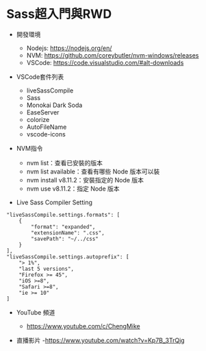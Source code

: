 # Sass超入門與RWD

- 開發環境
    - Nodejs:  https://nodejs.org/en/
    - NVM: https://github.com/coreybutler/nvm-windows/releases
    - VSCode: https://code.visualstudio.com/#alt-downloads

- VSCode套件列表
    - liveSassCompile
    - Sass
    - Monokai Dark Soda
    - EaseServer
    - colorize
    - AutoFileName
    - vscode-icons

- NVM指令
    - nvm list：查看已安裝的版本
    - nvm list available：查看有哪些 Node 版本可以裝
    - nvm install v8.11.2：安裝指定的 Node 版本
    - nvm use v8.11.2：指定 Node 版本

- Live Sass Compiler Setting
```
"liveSassCompile.settings.formats": [
    {
        "format": "expanded",
        "extensionName": ".css",
        "savePath": "~/../css"
    }
],
"liveSassCompile.settings.autoprefix": [
    "> 1%",
    "last 5 versions",
    "Firefox >= 45",
    "iOS >=8",
    "Safari >=8",
    "ie >= 10"
]
```
- YouTube 頻道
    - https://www.youtube.com/c/ChengMike

- 直播影片
    -https://www.youtube.com/watch?v=Kp7B_3TrQjg
